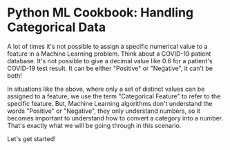 # Python ML Cookbook: Handling Categorical Data

A lot of times it's not possible to assign a specific numerical value to a feature in a Machine Learning problem. Think about a COVID-19 patient database. It's not possible to give a decimal value like 0.6 for a patient's COVID-19 test result. It can be either "Positive" or "Negative", it can't be both!

In situations like the above, where only a set of distinct values can be assigned to a feature, we use the term "Categorical Feature" to refer to the specific feature. But, Machine Learning algorithms don't understand the words "Positive" or "Negative", they only understand numbers, so it becomes important to understand how to convert a category into a number. That's exactly what we will be going through in this scenario.

Let's get started!
